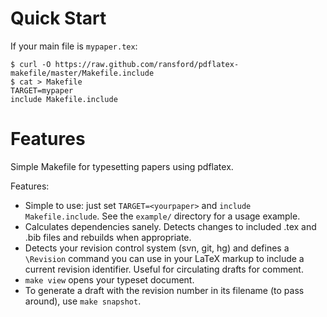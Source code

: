 # Quick Start

If your main file is `mypaper.tex`:

    $ curl -O https://raw.github.com/ransford/pdflatex-makefile/master/Makefile.include
    $ cat > Makefile
    TARGET=mypaper
    include Makefile.include

# Features

Simple Makefile for typesetting papers using pdflatex.

Features:

* Simple to use: just set `TARGET=<yourpaper>` and `include Makefile.include`.
  See the `example/` directory for a usage example.
* Calculates dependencies sanely.  Detects changes to included .tex and .bib
  files and rebuilds when appropriate.
* Detects your revision control system (svn, git, hg) and defines a `\Revision`
  command you can use in your LaTeX markup to include a current revision
  identifier.  Useful for circulating drafts for comment.
* `make view` opens your typeset document.
* To generate a draft with the revision number in its filename (to pass
  around), use `make snapshot`.
